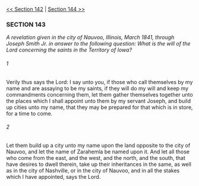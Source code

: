 [<< Section 142](Section%20142.md)  |  [Section 144 >>](Section%20144.md)

### SECTION 143

*A revelation given in the city of Nauvoo, Illinois, March 1841, through Joseph Smith Jr. in answer to the following question: What is the will of the Lord concerning the saints in the Territory of Iowa?*

###### 1
Verily thus says the Lord: I say unto you, if those who call themselves by my name and are assaying to be my saints, if they will do my will and keep my commandments concerning them, let them gather themselves together unto the places which I shall appoint unto them by my servant Joseph, and build up cities unto my name, that they may be prepared for that which is in store, for a time to come.

###### 2
Let them build up a city unto my name upon the land opposite to the city of Nauvoo, and let the name of Zarahemla be named upon it. And let all those who come from the east, and the west, and the north, and the south, that have desires to dwell therein, take up their inheritances in the same, as well as in the city of Nashville, or in the city of Nauvoo, and in all the stakes which I have appointed, says the Lord.